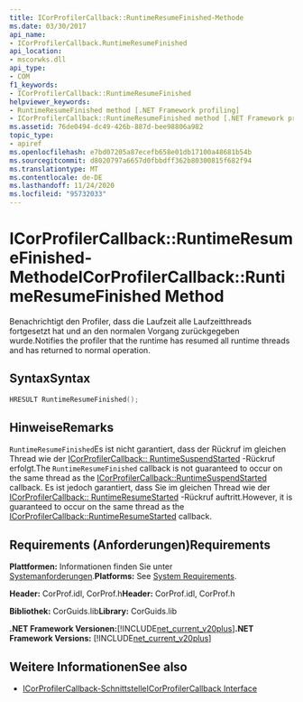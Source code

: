 ```yaml
---
title: ICorProfilerCallback::RuntimeResumeFinished-Methode
ms.date: 03/30/2017
api_name:
- ICorProfilerCallback.RuntimeResumeFinished
api_location:
- mscorwks.dll
api_type:
- COM
f1_keywords:
- ICorProfilerCallback::RuntimeResumeFinished
helpviewer_keywords:
- RuntimeResumeFinished method [.NET Framework profiling]
- ICorProfilerCallback::RuntimeResumeFinished method [.NET Framework profiling]
ms.assetid: 76de0494-dc49-426b-887d-bee98806a982
topic_type:
- apiref
ms.openlocfilehash: e7bd07205a87ecefb658e01db17100a48681b54b
ms.sourcegitcommit: d8020797a6657d0fbbdff362b80300815f682f94
ms.translationtype: MT
ms.contentlocale: de-DE
ms.lasthandoff: 11/24/2020
ms.locfileid: "95732033"
---
```

# <a name="icorprofilercallbackruntimeresumefinished-method"></a><span data-ttu-id="e4e26-102">ICorProfilerCallback::RuntimeResumeFinished-Methode</span><span class="sxs-lookup"><span data-stu-id="e4e26-102">ICorProfilerCallback::RuntimeResumeFinished Method</span></span>

<span data-ttu-id="e4e26-103">Benachrichtigt den Profiler, dass die Laufzeit alle Laufzeitthreads fortgesetzt hat und an den normalen Vorgang zurückgegeben wurde.</span><span class="sxs-lookup"><span data-stu-id="e4e26-103">Notifies the profiler that the runtime has resumed all runtime threads and has returned to normal operation.</span></span>  
  
## <a name="syntax"></a><span data-ttu-id="e4e26-104">Syntax</span><span class="sxs-lookup"><span data-stu-id="e4e26-104">Syntax</span></span>  
  
```cpp  
HRESULT RuntimeResumeFinished();  
```  
  
## <a name="remarks"></a><span data-ttu-id="e4e26-105">Hinweise</span><span class="sxs-lookup"><span data-stu-id="e4e26-105">Remarks</span></span>  

 <span data-ttu-id="e4e26-106">`RuntimeResumeFinished`Es ist nicht garantiert, dass der Rückruf im gleichen Thread wie der [ICorProfilerCallback:: RuntimeSuspendStarted](icorprofilercallback-runtimesuspendstarted-method.md) -Rückruf erfolgt.</span><span class="sxs-lookup"><span data-stu-id="e4e26-106">The `RuntimeResumeFinished` callback is not guaranteed to occur on the same thread as the [ICorProfilerCallback::RuntimeSuspendStarted](icorprofilercallback-runtimesuspendstarted-method.md) callback.</span></span> <span data-ttu-id="e4e26-107">Es ist jedoch garantiert, dass Sie im gleichen Thread wie der [ICorProfilerCallback:: RuntimeResumeStarted](icorprofilercallback-runtimeresumestarted-method.md) -Rückruf auftritt.</span><span class="sxs-lookup"><span data-stu-id="e4e26-107">However, it is guaranteed to occur on the same thread as the [ICorProfilerCallback::RuntimeResumeStarted](icorprofilercallback-runtimeresumestarted-method.md) callback.</span></span>  
  
## <a name="requirements"></a><span data-ttu-id="e4e26-108">Requirements (Anforderungen)</span><span class="sxs-lookup"><span data-stu-id="e4e26-108">Requirements</span></span>  

 <span data-ttu-id="e4e26-109">**Plattformen:** Informationen finden Sie unter [Systemanforderungen](../../get-started/system-requirements.md).</span><span class="sxs-lookup"><span data-stu-id="e4e26-109">**Platforms:** See [System Requirements](../../get-started/system-requirements.md).</span></span>  
  
 <span data-ttu-id="e4e26-110">**Header:** CorProf.idl, CorProf.h</span><span class="sxs-lookup"><span data-stu-id="e4e26-110">**Header:** CorProf.idl, CorProf.h</span></span>  
  
 <span data-ttu-id="e4e26-111">**Bibliothek:** CorGuids.lib</span><span class="sxs-lookup"><span data-stu-id="e4e26-111">**Library:** CorGuids.lib</span></span>  
  
 <span data-ttu-id="e4e26-112">**.NET Framework Versionen:**[!INCLUDE[net_current_v20plus](../../../../includes/net-current-v20plus-md.md)]</span><span class="sxs-lookup"><span data-stu-id="e4e26-112">**.NET Framework Versions:** [!INCLUDE[net_current_v20plus](../../../../includes/net-current-v20plus-md.md)]</span></span>  
  
## <a name="see-also"></a><span data-ttu-id="e4e26-113">Weitere Informationen</span><span class="sxs-lookup"><span data-stu-id="e4e26-113">See also</span></span>

- [<span data-ttu-id="e4e26-114">ICorProfilerCallback-Schnittstelle</span><span class="sxs-lookup"><span data-stu-id="e4e26-114">ICorProfilerCallback Interface</span></span>](icorprofilercallback-interface.md)
